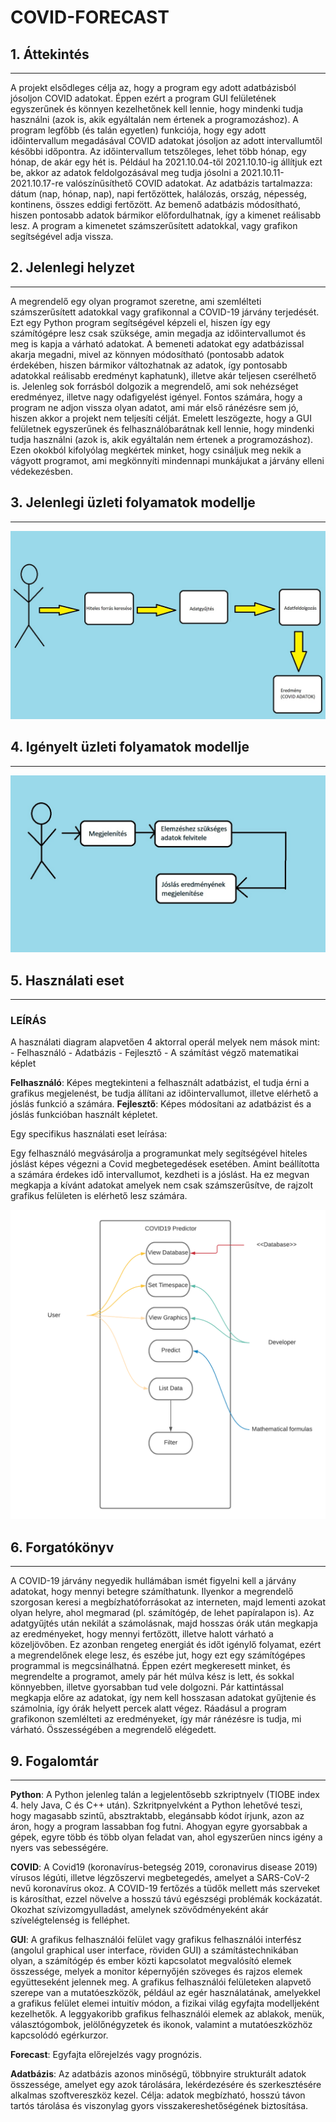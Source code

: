 # COVID-FORECAST
## 1. Áttekintés
---
A projekt elsődleges célja az, hogy a program egy adott adatbázisból jósoljon COVID adatokat. Éppen ezért a program GUI felületének egyszerűnek és könnyen
kezelhetőnek kell lennie, hogy mindenki tudja használni (azok is, akik egyáltalán nem értenek a programozáshoz). A program legfőbb (és talán egyetlen)
funkciója, hogy egy adott időintervallum megadásával COVID adatokat jósoljon az adott intervallumtől későbbi időpontra. Az időintervallum tetszőleges,
lehet több hónap, egy hónap, de akár egy hét is. Például ha 2021.10.04-től 2021.10.10-ig állítjuk ezt be, akkor az adatok feldolgozásával meg tudja jósolni
a 2021.10.11-2021.10.17-re valószínűsíthető COVID adatokat.
Az adatbázis tartalmazza: 
dátum (nap, hónap, nap), napi fertőzöttek, halálozás, ország, népesség, kontinens, összes eddigi fertőzött.
Az bemenő adatbázis módosítható, hiszen pontosabb adatok bármikor előfordulhatnak, így a kimenet reálisabb lesz.
A program a kimenetet számszerűsített adatokkal, vagy grafikon segítségével adja vissza.

## 2. Jelenlegi helyzet
---
A megrendelő egy olyan programot szeretne, ami szemlélteti számszerűsített adatokkal vagy grafikonnal a COVID-19 járvány terjedését. Ezt egy Python program
segítségével képzeli el, hiszen így egy számítógépre lesz csak szüksége, amin megadja az időintervallumot és meg is kapja a várható adatokat. A bemeneti
adatokat egy adatbázissal akarja megadni, mivel az könnyen módosítható (pontosabb adatok érdekében, hiszen bármikor változhatnak az adatok, így pontosabb
adatokkal reálisabb eredményt kaphatunk), illetve akár teljesen cserélhető is. Jelenleg sok forrásból dolgozik a megrendelő, ami sok nehézséget eredményez,
illetve nagy odafigyelést igényel. Fontos számára, hogy a program ne adjon vissza olyan adatot, ami már első ránézésre sem jó, hiszen akkor a projekt nem
teljesíti célját. Emelett leszögezte, hogy a GUI felületnek egyszerűnek és felhasználóbarátnak kell lennie, hogy mindenki tudja használni (azok is, akik
egyáltalán nem értenek a programozáshoz). Ezen okokból kifolyólag megkértek minket, hogy csináljuk meg nekik a vágyott programot, ami megkönnyíti mindennapi
munkájukat a járvány elleni védekezésben.

## 3. Jelenlegi üzleti folyamatok modellje
---
![Image](https://github.com/utassydenis/AFP2021_1_K0800_Csapat4_Covid_Big/blob/main/pictures/jelenlegiuzeltifolyamatokmodellje.jpg)

## 4. Igényelt üzleti folyamatok modellje
---
![Image](https://github.com/utassydenis/AFP2021_1_K0800_Csapat4_Covid_Big/blob/main/pictures/funkspec-igényeltüzletifolyamatokmodellje.jpg)

## 5. Használati eset
---

### LEÍRÁS

A használati diagram alapvetően 4 aktorral operál melyek nem mások mint:
    - Felhasználó
    - Adatbázis
    - Fejlesztő
    - A számítást végző matematikai képlet

**Felhasználó**: Képes megtekinteni a felhasznált adatbázist, el tudja érni a grafikus megjelenést, be tudja állítani az időintervallumot, illetve elérhető a jóslás funkció a számára.
**Fejlesztő**: Képes módosítani az adatbázist és a jóslás funkcióban használt képletet.

Egy specifikus használati eset leírása:

Egy felhasználó megvásárolja a programunkat mely segítségével hiteles jóslást képes végezni a Covid megbetegedések esetében.
Amint beállította a számára érdekes idő intervallumot, kezdheti is a jóslást. Ha ez megvan megkapja a kívánt adatokat amelyek nem csak
számszerűsítve, de rajzolt grafikus felületen is elérhető lesz számára.

![Image](https://github.com/utassydenis/AFP2021_1_K0800_Csapat4_Covid_Big/blob/main/pictures/CovidUseCaseDatabase.png)

## 6. Forgatókönyv
---
A COVID-19 járvány negyedik hullámában ismét figyelni kell a járvány adatokat, hogy mennyi betegre számíthatunk. Ilyenkor a megrendelő
szorgosan keresi a megbízhatóforrásokat az interneten, majd lementi azokat olyan helyre, ahol megmarad (pl. számítógép, de lehet papíralapon
is). Az adatgyűjtés után nekilát a számolásnak, majd hosszas órák után megkapja az eredményeket, hogy mennyi fertőzött, illetve halott
várható a közeljövőben. Ez azonban rengeteg energiát és időt igénylő folyamat, ezért a megrendelőnek elege lesz, és eszébe jut, hogy ezt
egy számítógépes programmal is megcsinálhatná. Éppen ezért megkeresett minket, és megrendelte a programot, amely pár hét múlva kész is lett,
és sokkal könnyebben, illetve gyorsabban tud vele dolgozni. Pár kattintással megkapja előre az adatokat, így nem kell hosszasan adatokat gyűjtenie
és számolnia, így órák helyett percek alatt végez. Ráadásul a program grafikonon szemlélteti az eredményeket, így már ránézésre is tudja, mi
várható. Összességében a megrendelő elégedett.

## 9. Fogalomtár
---
**Python**: A Python jelenleg talán a legjelentősebb szkriptnyelv (TIOBE index 4. hely Java, C és C++ után). Szkritpnyelvként a Python
lehetővé teszi, hogy magasabb szintű, absztraktabb, elegánsabb kódot írjunk, azon az áron, hogy a program lassabban fog futni. Ahogyan
egyre gyorsabbak a gépek, egyre több és több olyan feladat van, ahol egyszerűen nincs igény a nyers vas sebességére.

**COVID**: A Covid19 (koronavírus-betegség 2019, coronavirus disease 2019) vírusos légúti, illetve légzőszervi megbetegedés, amelyet a
SARS-CoV-2 nevű koronavírus okoz.  A COVID-19 fertőzés a tüdők mellett más szerveket is károsíthat, ezzel növelve a hosszú távú 
egészségi problémák kockázatát. Okozhat szívizomgyulladást, amelynek szövődményeként akár szívelégtelenség is felléphet.

**GUI**: A grafikus felhasználói felület vagy grafikus felhasználói interfész (angolul graphical user interface, röviden GUI) a
számítástechnikában olyan, a számítógép és ember közti kapcsolatot megvalósító elemek összessége, melyek a monitor képernyőjén szöveges
és rajzos elemek együtteseként jelennek meg. A grafikus felhasználói felületeken alapvető szerepe van a mutatóeszközök, például az egér
használatának, amelyekkel a grafikus felület elemei intuitív módon, a fizikai világ egyfajta modelljeként kezelhetők. A leggyakoribb
grafikus felhasználói elemek az ablakok, menük, választógombok, jelölőnégyzetek és ikonok, valamint a mutatóeszközhöz kapcsolódó
egérkurzor.

**Forecast**:  Egyfajta előrejelzés vagy prognózis.

**Adatbázis**: Az adatbázis azonos minőségű, többnyire strukturált adatok összessége, amelyet egy azok tárolására, lekérdezésére és
szerkesztésére alkalmas szoftvereszköz kezel. Célja: adatok megbízható, hosszú távon tartós tárolása és viszonylag gyors
visszakereshetőségének biztosítása.